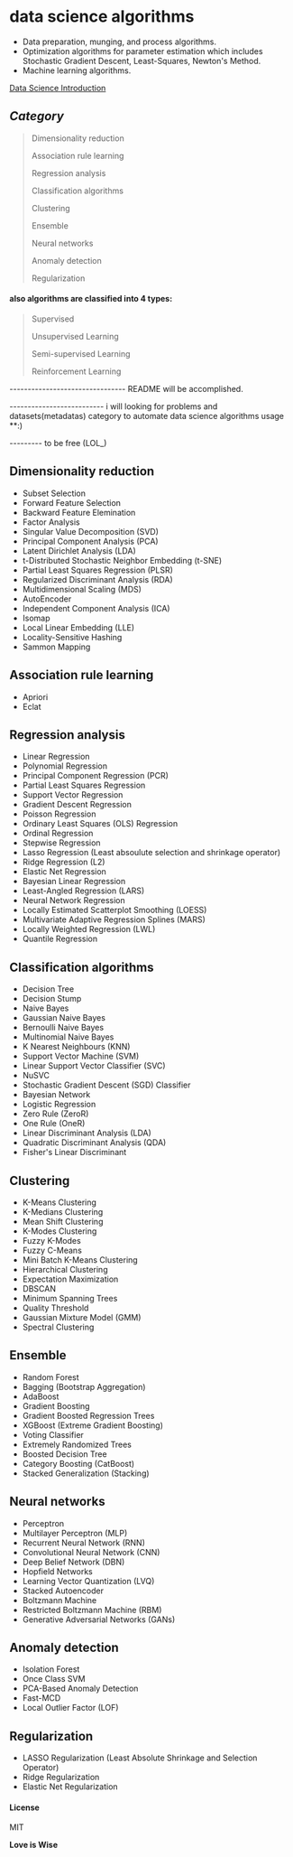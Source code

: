 # data science algorithms

- Data preparation, munging, and process algorithms.
- Optimization algorithms for parameter estimation which includes Stochastic Gradient Descent, Least-Squares, Newton's Method.
- Machine learning algorithms.


[Data Science Introduction](https://www.w3schools.com/datascience/ds_introduction.asp)


## _Category_


> Dimensionality reduction 
> 
> Association rule learning 
> 
> Regression analysis 
> 
> Classification algorithms 
> 
> Clustering 
> 
> Ensemble 
> 
> Neural networks 
> 
> Anomaly detection 
> 
> Regularization 


#### also algorithms are classified into 4 types:

> Supervised
> 
> Unsupervised Learning
> 
> Semi-supervised Learning
> 
> Reinforcement Learning

-------------------------------- README will be accomplished.

-------------------------- i will looking for problems and datasets(metadatas) category to automate data science algorithms usage **:) 

--------- to be free (LOL_)


## Dimensionality reduction

- Subset Selection
- Forward Feature Selection
- Backward Feature Elemination
- Factor Analysis
- Singular Value Decomposition (SVD)
- Principal Component Analysis (PCA)
- Latent Dirichlet Analysis (LDA)
- t-Distributed Stochastic Neighbor Embedding (t-SNE)
- Partial Least Squares Regression (PLSR)
- Regularized Discriminant Analysis (RDA)
- Multidimensional Scaling (MDS)
- AutoEncoder
- Independent Component Analysis (ICA)
- Isomap
- Local Linear Embedding (LLE)
- Locality-Sensitive Hashing
- Sammon Mapping

## Association rule learning

- Apriori
- Eclat

## Regression analysis

- Linear Regression
- Polynomial Regression
- Principal Component Regression (PCR)
- Partial Least Squares Regression
- Support Vector Regression
- Gradient Descent Regression
- Poisson Regression
- Ordinary Least Squares (OLS) Regression
- Ordinal Regression
- Stepwise Regression
- Lasso Regression (Least absoulute selection and shrinkage operator)
- Ridge Regression (L2)
- Elastic Net Regression
- Bayesian Linear Regression
- Least-Angled Regression (LARS)
- Neural Network Regression
- Locally Estimated Scatterplot Smoothing (LOESS)
- Multivariate Adaptive Regression Splines (MARS)
- Locally Weighted Regression (LWL)
- Quantile Regression

## Classification algorithms

- Decision Tree
- Decision Stump
- Naive Bayes
- Gaussian Naive Bayes
- Bernoulli Naive Bayes
- Multinomial Naive Bayes
- K Nearest Neighbours (KNN)
- Support Vector Machine (SVM)
- Linear Support Vector Classifier (SVC)
- NuSVC
- Stochastic Gradient Descent (SGD) Classifier
- Bayesian Network
- Logistic Regression
- Zero Rule (ZeroR)
- One Rule (OneR)
- Linear Discriminant Analysis (LDA)
- Quadratic Discriminant Analysis (QDA)
- Fisher's Linear Discriminant

## Clustering

- K-Means Clustering
- K-Medians Clustering
- Mean Shift Clustering
- K-Modes Clustering
- Fuzzy K-Modes
- Fuzzy C-Means
- Mini Batch K-Means Clustering
- Hierarchical Clustering
- Expectation Maximization
- DBSCAN
- Minimum Spanning Trees
- Quality Threshold
- Gaussian Mixture Model (GMM)
- Spectral Clustering

## Ensemble

- Random Forest
- Bagging (Bootstrap Aggregation)
- AdaBoost
- Gradient Boosting
- Gradient Boosted Regression Trees
- XGBoost (Extreme Gradient Boosting)
- Voting Classifier
- Extremely Randomized Trees
- Boosted Decision Tree
- Category Boosting (CatBoost)
- Stacked Generalization (Stacking)

## Neural networks

- Perceptron
- Multilayer Perceptron (MLP)
- Recurrent Neural Network (RNN)
- Convolutional Neural Network (CNN)
- Deep Belief Network (DBN)
- Hopfield Networks
- Learning Vector Quantization (LVQ)
- Stacked Autoencoder
- Boltzmann Machine
- Restricted Boltzmann Machine (RBM)
- Generative Adversarial Networks (GANs)

## Anomaly detection

- Isolation Forest
- Once Class SVM
- PCA-Based Anomaly Detection
- Fast-MCD
- Local Outlier Factor (LOF)

## Regularization

- LASSO Regularization (Least Absolute Shrinkage and Selection Operator)
- Ridge Regularization
- Elastic Net Regularization

#### License

MIT

**Love is Wise**

[//]: # (Bertrand Russell: Love is Wise, Hatred is Foolish) 

[//]: # (https://datasciencedojo.com/blog/machine-learning-algorithms/) 
